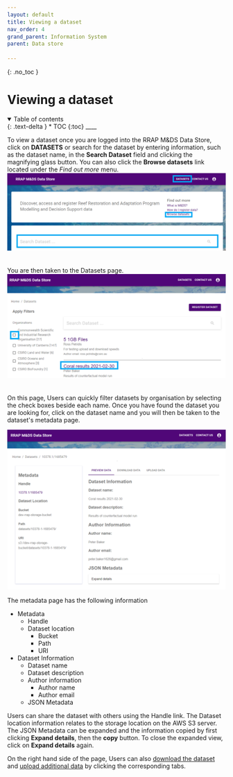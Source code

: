 ```yaml
---
layout: default
title: Viewing a dataset
nav_order: 4
grand_parent: Information System
parent: Data store

---
```

{: .no_toc }
# Viewing a dataset
<details  open markdown="block">
  <summary>
    Table of contents
  </summary>
{: .text-delta }
* TOC
{:toc}
____
</details>



To view a dataset once you are logged into the RRAP M&DS Data Store, click on **DATASETS** or search for the dataset by entering information, such as the dataset name, in the **Search Dataset** field and clicking the magnifying glass button.
You can also click the **Browse datasets** link located under the *Find out more* menu.
![viewDataset diagram](../../assets/images/viewDataset.png)
<br>
<br>
<br>
You are then taken to the Datasets page.
![viewDataset2 diagram](../../assets/images/viewDataset2.png)
<br>
<br>
<br>
On this page, Users can quickly filter datasets by organisation by selecting the check boxes beside each name. Once you have found the dataset you are looking for, click on the dataset name and you will then be taken to the dataset's metadata page.

![viewDataset3 diagram](../../assets/images/viewDataset3.png)


The metadata page has the following information
- Metadata
    - Handle 
    - Dataset location
      - Bucket
      - Path
      - URI
- Dataset Information
  - Dataset name
  - Dataset description
  - Author information
    - Author name
    - Author email
  - JSON Metadata

Users can share the dataset with others using the Handle link. The Dataset location information relates to the storage location on the AWS S3 server.
The JSON Metadata can be expanded and the information copied by first clicking **Expand details**, then the **copy** button. To close the expanded view, click on **Expand details** again.



On the right hand side of the page, Users can also [download the dataset](../data-store/downloading-datasets.html) and [upload additional data](../data-store/registering-and-uploading-a-dataset.html) by clicking the corresponding tabs.
